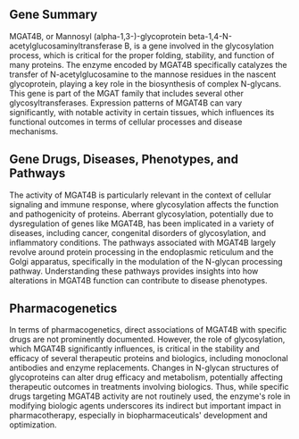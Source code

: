 ## Gene Summary
MGAT4B, or Mannosyl (alpha-1,3-)-glycoprotein beta-1,4-N-acetylglucosaminyltransferase B, is a gene involved in the glycosylation process, which is critical for the proper folding, stability, and function of many proteins. The enzyme encoded by MGAT4B specifically catalyzes the transfer of N-acetylglucosamine to the mannose residues in the nascent glycoprotein, playing a key role in the biosynthesis of complex N-glycans. This gene is part of the MGAT family that includes several other glycosyltransferases. Expression patterns of MGAT4B can vary significantly, with notable activity in certain tissues, which influences its functional outcomes in terms of cellular processes and disease mechanisms.

## Gene Drugs, Diseases, Phenotypes, and Pathways
The activity of MGAT4B is particularly relevant in the context of cellular signaling and immune response, where glycosylation affects the function and pathogenicity of proteins. Aberrant glycosylation, potentially due to dysregulation of genes like MGAT4B, has been implicated in a variety of diseases, including cancer, congenital disorders of glycosylation, and inflammatory conditions. The pathways associated with MGAT4B largely revolve around protein processing in the endoplasmic reticulum and the Golgi apparatus, specifically in the modulation of the N-glycan processing pathway. Understanding these pathways provides insights into how alterations in MGAT4B function can contribute to disease phenotypes.

## Pharmacogenetics
In terms of pharmacogenetics, direct associations of MGAT4B with specific drugs are not prominently documented. However, the role of glycosylation, which MGAT4B significantly influences, is critical in the stability and efficacy of several therapeutic proteins and biologics, including monoclonal antibodies and enzyme replacements. Changes in N-glycan structures of glycoproteins can alter drug efficacy and metabolism, potentially affecting therapeutic outcomes in treatments involving biologics. Thus, while specific drugs targeting MGAT4B activity are not routinely used, the enzyme's role in modifying biologic agents underscores its indirect but important impact in pharmacotherapy, especially in biopharmaceuticals' development and optimization.